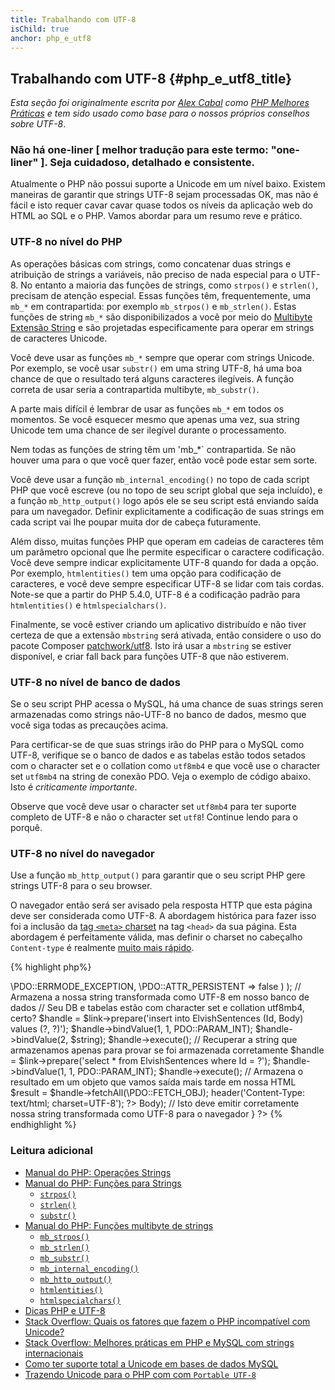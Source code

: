 ```yaml
---
title: Trabalhando com UTF-8
isChild: true
anchor: php_e_utf8
---
```


## Trabalhando com UTF-8 {#php_e_utf8_title}

_Esta seção foi originalmente escrita por [Alex Cabal](https://alexcabal.com/) como 
[PHP Melhores Práticas](https://phpbestpractices.org/#utf-8) e tem sido usado como base para o nossos próprios conselhos 
sobre UTF-8_.

### Não há **one-liner** [ melhor tradução para este termo: "one-liner" ]. Seja cuidadoso, detalhado e consistente.

Atualmente o PHP não possui suporte a Unicode em um nível baixo. Existem maneiras de garantir que strings UTF-8 sejam 
processadas OK, mas não é fácil e isto requer cavar cavar quase todos os níveis da aplicação web do HTML ao SQL e o PHP. 
Vamos abordar para um resumo reve e prático.

### UTF-8 no nível do PHP

As operações básicas com strings, como concatenar duas strings e atribuição de strings a variáveis, não preciso de nada 
especial para o UTF-8. No entanto a maioria das funções de strings, como `strpos()` e `strlen()`, precisam de atenção 
especial. Essas funções têm, frequentemente, uma `mb_*` em contrapartida: por exemplo `mb_strpos()` e `mb_strlen()`. 
Estas funções de string `mb_*` são disponibilizados a você por meio do [Multibyte Extensão String] e são projetadas 
especificamente para operar em strings de caracteres Unicode.

Você deve usar as funções `mb_*` sempre que operar com strings Unicode. Por exemplo, se você usar `substr()` em uma 
string UTF-8, há uma boa chance de que o resultado terá alguns caracteres ilegíveis. A função correta de usar seria a 
contrapartida multibyte, `mb_substr()`.

A parte mais difícil é lembrar de usar as funções `mb_*` em todos os momentos. Se você esquecer mesmo que apenas uma 
vez, sua string Unicode tem uma chance de ser ilegível durante o processamento.

Nem todas as funções de string têm um 'mb_*` contrapartida. Se não houver uma para o que você quer fazer, então você 
pode estar sem sorte.

Você deve usar a função `mb_internal_encoding()` no topo de cada script PHP que você escreve (ou no topo de seu script 
global que seja incluído), e a função `mb_http_output()` logo após ele se seu script está enviando saída para um 
navegador. Definir explicitamente a codificação de suas strings em cada script vai lhe poupar muita dor de cabeça 
futuramente.

Além disso, muitas funções PHP que operam em cadeias de caracteres têm um parâmetro opcional que lhe permite especificar 
o caractere
codificação. Você deve sempre indicar explicitamente UTF-8 quando for dada a opção. Por exemplo, `htmlentities()` tem 
uma
opção para codificação de caracteres, e você deve sempre especificar UTF-8 se lidar com tais cordas. Note-se que a 
partir do PHP 5.4.0, UTF-8 é a codificação padrão para `htmlentities()` e `htmlspecialchars()`.

Finalmente, se você estiver criando um aplicativo distribuído e não tiver certeza de que a extensão `mbstring` será 
ativada, então considere o uso do pacote Composer [patchwork/utf8]. Isto irá usar a `mbstring` se estiver disponível, e 
criar fall back para funções UTF-8 que não estiverem.

[Multibyte Extensão String]: http://php.net/manual/en/book.mbstring.php
[patchwork/utf8]: https://packagist.org/packages/patchwork/utf8

### UTF-8 no nível de banco de dados

Se o seu script PHP acessa o MySQL, há uma chance de suas strings seren armazenadas como strings não-UTF-8 no banco de 
dados, mesmo que você siga todas as precauções acima.

Para certificar-se de que suas strings irão do PHP para o MySQL como UTF-8, verifique se o banco de dados e as tabelas 
estão todos setados com o character set e o collation como `utf8mb4` e que você use o character set `utf8mb4` na string 
de conexão PDO. Veja o exemplo de código abaixo. Isto é _criticamente importante_.

Observe que você deve usar o character set `utf8mb4` para ter suporte completo de UTF-8 e não o character set `utf8`! 
Continue lendo para o porquê.

### UTF-8 no nível do navegador

Use a função `mb_http_output()` para garantir que o seu script PHP gere strings UTF-8 para o seu browser.

O navegador então será ser avisado pela resposta HTTP que esta página deve ser considerada como UTF-8. A abordagem 
histórica para fazer isso foi a inclusão da [tag `<meta>` charset](http://htmlpurifier.org/docs/enduser-utf8.html) na 
tag `<head>` da sua página. Esta abordagem é perfeitamente válida, mas definir o charset no cabeçalho `Content-type` é 
realmente [muito mais rápido](https://developers.google.com/speed/docs/best-practices/rendering#SpecifyCharsetEarly).

{% highlight php%}
<? php
// Diz para o PHP que estamos usando strings UTF-8 até o final do script
mb_internal_encoding('UTF-8');

// Diz para o PHP que nós vamos enviar uma saída UTF-8 para o navegador
mb_http_output('UTF-8');

// A nossa string UTF-8 de teste
$string = 'Êl síla erin lû e-govaned vîn.';

// Transformar a seqüência de alguma forma com uma função multibyte
// Observe como cortamos a string em um caractere não-ASCII para fins de demonstração
$string = mb_substr($string, 0, 15);

// Conectar a um banco de dados para armazenar a string transformada
// Veja o exemplo PDO neste documento para obter mais informações
// Observe os comandos `set names utf8mb4`!
$link = new \PDO(   
    'mysql:host=your-hostname;dbname=your-db;charset=utf8mb4',
    'your-username',
    'your-password',
    array(
        \PDO::ATTR_ERRMODE => \PDO::ERRMODE_EXCEPTION,
        \PDO::ATTR_PERSISTENT => false
    )
);

// Armazena a nossa string transformada como UTF-8 em nosso banco de dados
// Seu DB e tabelas estão com character set e collation utf8mb4, certo?
$handle = $link->prepare('insert into ElvishSentences (Id, Body) values (?, ?)');
$handle->bindValue(1, 1, PDO::PARAM_INT);
$handle->bindValue(2, $string);
$handle->execute();

// Recuperar a string que armazenamos apenas para provar se foi armazenada corretamente
$handle = $link->prepare('select * from ElvishSentences where Id = ?');
$handle->bindValue(1, 1, PDO::PARAM_INT);
$handle->execute();

// Armazena o resultado em um objeto que vamos saída mais tarde em nossa HTML
$result = $handle->fetchAll(\PDO::FETCH_OBJ);

header('Content-Type: text/html; charset=UTF-8');
?><!doctype html>
<html>
    <head>
        <meta charset="UTF-8">
        <title>UTF-8 test page</title>
    </head>
    <body>
        <?php
        foreach($result as $row){
            print($row->Body);  // Isto deve emitir corretamente nossa string transformada como UTF-8 para o navegador
         }
        ?>
    </body>
</html>
{% endhighlight %}

### Leitura adicional

* [Manual do PHP: Operações Strings](http://php.net/manual/en/language.operators.string.php)
* [Manual do PHP: Funções para Strings](http://php.net/manual/en/ref.strings.php)
  * [`strpos()`](http://php.net/manual/en/function.strpos.php)
  * [`strlen()`](http://php.net/manual/en/function.strlen.php)
  * [`substr()`](http://php.net/manual/en/function.substr.php)
* [Manual do PHP: Funções multibyte de strings](http://php.net/manual/en/ref.mbstring.php)
  * [`mb_strpos()`](http://php.net/manual/en/function.mb-strpos.php)
  * [`mb_strlen()`](http://php.net/manual/en/function.mb-strlen.php)
  * [`mb_substr()`](http://php.net/manual/en/function.mb-substr.php)
  * [`mb_internal_encoding()`](http://php.net/manual/en/function.mb-internal-encoding.php)
  * [`mb_http_output()`](http://php.net/manual/en/function.mb-http-output.php)
  * [`htmlentities()`](http://php.net/manual/en/function.htmlentities.php)
  * [`htmlspecialchars()`](http://www.php.net/manual/en/function.htmlspecialchars.php)
* [Dicas PHP e UTF-8](http://blog.loftdigital.com/blog/php-utf-8-cheatsheet)
* [Stack Overflow: Quais os fatores que fazem o PHP incompatível com Unicode?](http://stackoverflow.com/questions/571694/what-factors-make-php-unicode-incompatible)
* [Stack Overflow: Melhores práticas em PHP e MySQL com strings internacionais](http://stackoverflow.com/questions/140728/best-practices-in-php-and-mysql-with-international-strings)
* [Como ter suporte total a Unicode em bases de dados MySQL](http://mathiasbynens.be/notes/mysql-utf8mb4)
* [Trazendo Unicode para o PHP com com `Portable UTF-8`](http://www.sitepoint.com/bringing-unicode-to-php-with-portable-utf8/)
